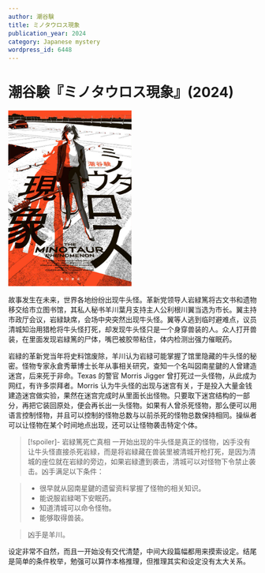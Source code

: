 ```yaml
---
author: 潮谷験
title: ミノタウロス現象
publication_year: 2024
category: Japanese mystery
wordpress_id: 6448
---
```


# 潮谷験『ミノタウロス現象』(2024)

<img src=images/2024_cover.jpg width=250/>

故事发生在未来，世界各地纷纷出现牛头怪。革新党领导人岩緑篤将古文书和遗物移交给市立图书馆，其私人秘书羊川葉月支持主人公利根川翼当选为市长。翼主持市政厅会议，岩緑缺席，会场中央突然出现牛头怪。翼等人逃到临时避难点，议员清城知治用猎枪将牛头怪打死，却发现牛头怪只是一个身穿兽装的人。众人打开兽装，在里面发现岩緑篤的尸体，嘴巴被胶带粘住，体内检测出强力催眠药。

岩緑的革新党当年将史料馆废除，羊川认为岩緑可能掌握了馆里隐藏的牛头怪的秘密。怪物专家永倉秀華博士长年从事相关研究，查知一个名叫図南星鍵的人曾建造迷宫，后来死于非命。Texas 的警官 Morris Jigger 曾打死过一头怪物，从此成为网红，有许多崇拜者。Morris 认为牛头怪的出现与迷宫有关，于是投入大量金钱建造迷宫做实验，果然在迷宫完成时从里面长出怪物。只要取下迷宫结构的一部分，再把它装回原处，便会再长出一头怪物。如果有人曾杀死怪物，那么便可以用语言控制怪物，并且可以控制的怪物总数与以前杀死的怪物总数保持相同。操纵者可以让怪物在某个时间地点出现，还可以让怪物袭击特定个体。

> [!spoiler]- 岩緑篤死亡真相
> 一开始出现的牛头怪是真正的怪物，凶手没有让牛头怪直接杀死岩緑，而是将岩緑藏在兽装里被清城开枪打死，是因为清城的座位就在岩緑的旁边，如果岩緑遭到袭击，清城可以对怪物下令禁止袭击。凶手满足以下条件：

> * 很早就从図南星鍵的遗留资料掌握了怪物的相关知识。
> * 能说服岩緑喝下安眠药。
> * 知道清城可以命令怪物。
> * 能够取得兽装。

> 凶手是羊川。

设定非常不自然，而且一开始没有交代清楚，中间大段篇幅都用来摸索设定。结尾是简单的条件枚举，勉强可以算作本格推理，但推理其实和设定没有太大关系。